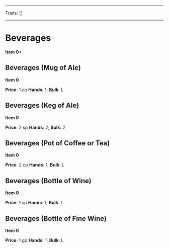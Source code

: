 
---

Traits: []

---

# Beverages

**Item 0+**

> 

## Beverages (Mug of Ale)

**Item 0**

**Price**: 1 cp
**Hands**: 1;
**Bulk**: L

## Beverages (Keg of Ale)

**Item 0**

**Price**: 2 sp
**Hands**: 2;
**Bulk**: 2

## Beverages (Pot of Coffee or Tea)

**Item 0**

**Price**: 2 cp
**Hands**: 1;
**Bulk**: L

## Beverages (Bottle of Wine)

**Item 0**

**Price**: 1 sp
**Hands**: 1;
**Bulk**: L

## Beverages (Bottle of Fine Wine)

**Item 0**

**Price**: 1 gp
**Hands**: 1;
**Bulk**: L
